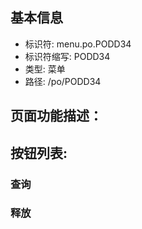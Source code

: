 
## 基本信息

- 标识符: menu.po.PODD34
- 标识符缩写: PODD34
- 类型: 菜单
- 路径: /po/PODD34

## 页面功能描述：





## 按钮列表:


### 查询



### 释放


